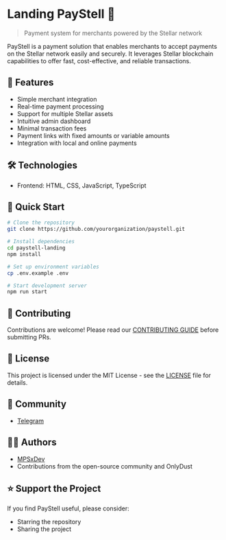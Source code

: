 # Landing PayStell 💫

> Payment system for merchants powered by the Stellar network

PayStell is a payment solution that enables merchants to accept payments on the Stellar network easily and securely. It leverages Stellar blockchain capabilities to offer fast, cost-effective, and reliable transactions.

## 🚀 Features

- Simple merchant integration
- Real-time payment processing
- Support for multiple Stellar assets
- Intuitive admin dashboard
- Minimal transaction fees
- Payment links with fixed amounts or variable amounts
- Integration with local and online payments

## 🛠️ Technologies

- Frontend: HTML, CSS, JavaScript, TypeScript

## 🏁 Quick Start

```bash
# Clone the repository
git clone https://github.com/yourorganization/paystell.git

# Install dependencies
cd paystell-landing
npm install

# Set up environment variables
cp .env.example .env

# Start development server
npm run start
```

## 🤝 Contributing

Contributions are welcome! Please read our [CONTRIBUTING GUIDE](https://github.com/PayStell/paystell-website/blob/main/CONTRIBUTORS_GUIDE.md) before submitting PRs.

## 📄 License

This project is licensed under the MIT License - see the [LICENSE](LICENSE) file for details.

## 💬 Community

- [Telegram](https://t.me/paystelldev)

## 🧑‍💻 Authors
- [MPSxDev](https://github.com/MPSxDev)
- Contributions from the open-source community and OnlyDust

## ⭐ Support the Project

If you find PayStell useful, please consider:
- Starring the repository
- Sharing the project
